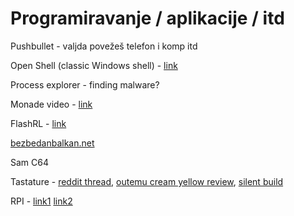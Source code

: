 # Programiravanje / aplikacije / itd

Pushbullet - valjda povežeš telefon i komp itd

Open Shell (classic Windows shell) - [link](https://github.com/Open-Shell/Open-Shell-Menu)

Process explorer - finding malware?

Monade video - [link](https://m.youtube.com/watch?si=yNRd4BSuuW7rO2on&v=C2w45qRc3aU&feature=youtu.be)

FlashRL - [link](https://github.com/yaof20/Flash-RL)

[bezbedanbalkan.net](www.bezbedanbalkan.net)

Sam C64

Tastature - [reddit thread](https://www.reddit.com/r/programiranje/comments/1iz0ukx/da_li_su_sve_mehanicke_tastature_svi_switchevi/?rdt=57049&sort=new), [outemu cream yellow review](https://www.reddit.com/r/BudgetKeebs/comments/1bdesf3/outemu_silent_cream_yellow_review/), [silent build](https://www.reddit.com/r/MechanicalKeyboards/comments/1g3fe87/first_silent_build)

RPI - [link1](https://kelco.rs/katalog/detalji.php?ID=23568) [link2](https://kelco.rs/katalog/detalji.php?ID=15596)
